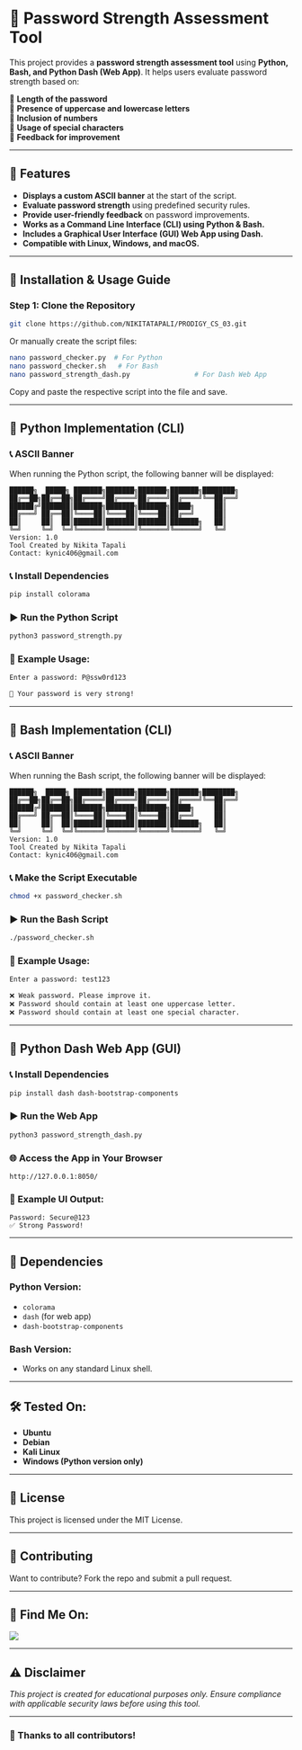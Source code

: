 # 🔐 Password Strength Assessment Tool

This project provides a **password strength assessment tool** using **Python, Bash, and Python Dash (Web App)**. It helps users evaluate password strength based on:

🌚 **Length of the password**  
🌚 **Presence of uppercase and lowercase letters**  
🌚 **Inclusion of numbers**  
🌚 **Usage of special characters**  
🌚 **Feedback for improvement**

---

## 🚀 Features
- **Displays a custom ASCII banner** at the start of the script.
- **Evaluate password strength** using predefined security rules.
- **Provide user-friendly feedback** on password improvements.
- **Works as a Command Line Interface (CLI) using Python & Bash.**
- **Includes a Graphical User Interface (GUI) Web App using Dash.**
- **Compatible with Linux, Windows, and macOS.**

---

## 📌 Installation & Usage Guide

### Step 1: Clone the Repository
```bash
git clone https://github.com/NIKITATAPALI/PRODIGY_CS_03.git
```
Or manually create the script files:
```bash
nano password_checker.py  # For Python
nano password_checker.sh   # For Bash
nano password_strength_dash.py                # For Dash Web App
```
Copy and paste the respective script into the file and save.

---

## 🔹 Python Implementation (CLI)

### 📞 ASCII Banner
When running the Python script, the following banner will be displayed:
```
██████╗  █████╗ ███████╗███████╗███████╗███████╗████████╗
██╔══██╗██╔══██╗██╔════╝██╔════╝██╔════╝██╔════╝╚══██╔══╝
██████╔╝███████║███████╗███████╗███████╗█████╗     ██║   
██╔═══╝ ██╔══██║╚════██║╚════██║╚════██║██╔══╝     ██║   
██║     ██║  ██║███████║███████║███████║███████╗   ██║   
╚═╝     ╚═╝  ╚═╝╚══════╝╚══════╝╚══════╝╚══════╝   ╚═╝   
Version: 1.0
Tool Created by Nikita Tapali
Contact: kynic406@gmail.com
```

### 📞 Install Dependencies
```bash
pip install colorama
```

### ▶️ Run the Python Script
```bash
python3 password_strength.py
```

### 📝 Example Usage:
```bash
Enter a password: P@ssw0rd123

🌚 Your password is very strong!
```

---

## 🔹 Bash Implementation (CLI)

### 📞 ASCII Banner
When running the Bash script, the following banner will be displayed:
```
██████╗  █████╗ ███████╗███████╗███████╗███████╗████████╗
██╔══██╗██╔══██╗██╔════╝██╔════╝██╔════╝██╔════╝╚══██╔══╝
██████╔╝███████║███████╗███████╗███████╗█████╗     ██║   
██╔═══╝ ██╔══██║╚════██║╚════██║╚════██║██╔══╝     ██║   
██║     ██║  ██║███████║███████║███████║███████╗   ██║   
╚═╝     ╚═╝  ╚═╝╚══════╝╚══════╝╚══════╝╚══════╝   ╚═╝   
Version: 1.0
Tool Created by Nikita Tapali
Contact: kynic406@gmail.com
```

### 📞 Make the Script Executable
```bash
chmod +x password_checker.sh
```

### ▶️ Run the Bash Script
```bash
./password_checker.sh
```

### 📝 Example Usage:
```bash
Enter a password: test123

❌ Weak password. Please improve it.
❌ Password should contain at least one uppercase letter.
❌ Password should contain at least one special character.
```

---

## 🔹 Python Dash Web App (GUI)

### 📞 Install Dependencies
```bash
pip install dash dash-bootstrap-components
```

### ▶️ Run the Web App
```bash
python3 password_strength_dash.py
```

### 🌐 Access the App in Your Browser
```
http://127.0.0.1:8050/
```

### 📝 Example UI Output:
```
Password: Secure@123
✅ Strong Password!
```

---

## 🔧 Dependencies
### Python Version:
- `colorama`
- `dash` (for web app)
- `dash-bootstrap-components`

### Bash Version:
- Works on any standard Linux shell.

---

## 🛠 Tested On:
- **Ubuntu**
- **Debian**
- **Kali Linux**
- **Windows (Python version only)**

---

## 🐜 License
This project is licensed under the MIT License.

---

## 🤝 Contributing
Want to contribute? Fork the repo and submit a pull request.

---

## 📢 Find Me On:
<p align="left">
  <a href="https://github.com/NIKITATAPALI/" target="_blank"><img src="https://img.shields.io/badge/Github-blue?style=for-the-badge&logo=github"></a>
</p>

---

## ⚠️ Disclaimer

<i>This project is created for educational purposes only. Ensure compliance with applicable security laws before using this tool.</i>

---

### 🎉 Thanks to all contributors!
